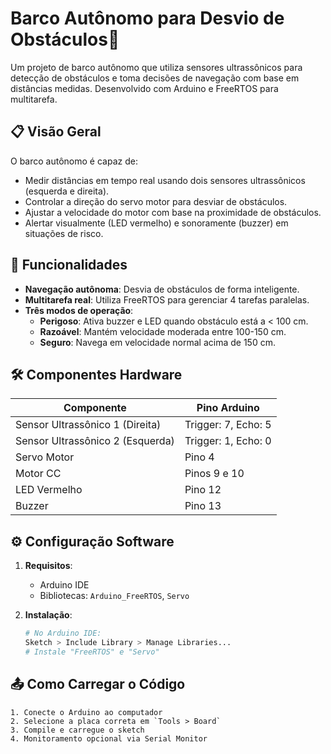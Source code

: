 # Barco Autônomo para Desvio de Obstáculos🚤

Um projeto de barco autônomo que utiliza sensores ultrassônicos para detecção de obstáculos e toma decisões de navegação com base em distâncias medidas. Desenvolvido com Arduino e FreeRTOS para multitarefa.

## 📋 Visão Geral
O barco autônomo é capaz de:
- Medir distâncias em tempo real usando dois sensores ultrassônicos (esquerda e direita).
- Controlar a direção do servo motor para desviar de obstáculos.
- Ajustar a velocidade do motor com base na proximidade de obstáculos.
- Alertar visualmente (LED vermelho) e sonoramente (buzzer) em situações de risco.

## 🚀 Funcionalidades
- **Navegação autônoma**: Desvia de obstáculos de forma inteligente.
- **Multitarefa real**: Utiliza FreeRTOS para gerenciar 4 tarefas paralelas.
- **Três modos de operação**:
  - **Perigoso**: Ativa buzzer e LED quando obstáculo está a < 100 cm.
  - **Razoável**: Mantém velocidade moderada entre 100-150 cm.
  - **Seguro**: Navega em velocidade normal acima de 150 cm.

## 🛠 Componentes Hardware
| Componente          | Pino Arduino |
|---------------------|--------------|
| Sensor Ultrassônico 1 (Direita) | Trigger: 7, Echo: 5 |
| Sensor Ultrassônico 2 (Esquerda) | Trigger: 1, Echo: 0 |
| Servo Motor          | Pino 4       |
| Motor CC             | Pinos 9 e 10 |
| LED Vermelho         | Pino 12      |
| Buzzer               | Pino 13      |

## ⚙️ Configuração Software
1. **Requisitos**:
   - Arduino IDE
   - Bibliotecas: `Arduino_FreeRTOS`, `Servo`

2. **Instalação**:
   ```bash
   # No Arduino IDE:
   Sketch > Include Library > Manage Libraries...
   # Instale "FreeRTOS" e "Servo"

## 📤 Como Carregar o Código
```arduino
1. Conecte o Arduino ao computador
2. Selecione a placa correta em `Tools > Board`
3. Compile e carregue o sketch
4. Monitoramento opcional via Serial Monitor
